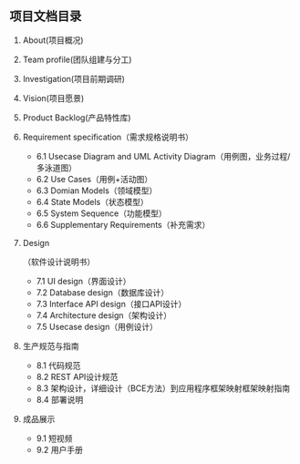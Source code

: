 ## 项目文档目录

1. About(项目概况)

2. Team profile(团队组建与分工)

3. Investigation(项目前期调研)

4. Vision(项目愿景)

5. Product Backlog(产品特性库)

6. Requirement specification（需求规格说明书）

   - 6.1 Usecase Diagram and UML Activity Diagram（用例图，业务过程/多泳道图）
   - 6.2 Use Cases（用例+活动图）
   - 6.3 Domian Models（领域模型）
   - 6.4 State Models（状态模型）
   - 6.5 System Sequence（功能模型）
   - 6.6 Supplementary Requirements（补充需求）

7. Design

   （软件设计说明书）

   - 7.1 UI design（界面设计）
   - 7.2 Database design（数据库设计）
   - 7.3 Interface API design（接口API设计）
   - 7.4 Architecture design（架构设计）
   - 7.5 Usecase design（用例设计）

8. 生产规范与指南

   - 8.1 代码规范
   - 8.2 REST API设计规范
   - 8.3 架构设计，详细设计（BCE方法）到应用程序框架映射框架映射指南
   - 8.4 部署说明

9. 成品展示

   - 9.1 短视频
   - 9.2 用户手册